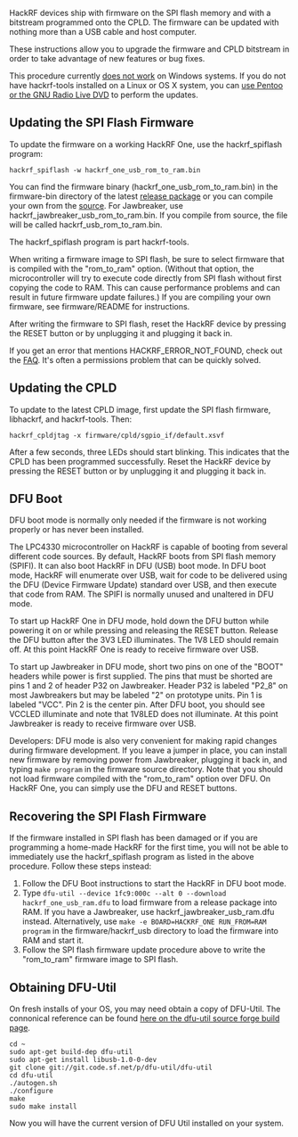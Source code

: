 HackRF devices ship with firmware on the SPI flash memory and with a bitstream programmed onto the CPLD.  The firmware can be updated with nothing more than a USB cable and host computer.

These instructions allow you to upgrade the firmware and CPLD bitstream in order to take advantage of new features or bug fixes.

This procedure currently [does not work](https://github.com/mossmann/hackrf/issues/113) on Windows systems.  If you do not have hackrf-tools installed on a Linux or OS X system, you can [use Pentoo or the GNU Radio Live DVD](https://github.com/mossmann/hackrf/wiki/Getting-Started-with-HackRF-and-GNU-Radio#try-your-hackrf-with-pentoo-linux) to perform the updates.

## Updating the SPI Flash Firmware

To update the firmware on a working HackRF One, use the hackrf_spiflash program:

    hackrf_spiflash -w hackrf_one_usb_rom_to_ram.bin

You can find the firmware binary (hackrf_one_usb_rom_to_ram.bin) in the firmware-bin directory of the latest [release package](https://github.com/mossmann/hackrf/releases/latest) or you can compile your own from the [source](https://github.com/mossmann/hackrf/tree/master/firmware).  For Jawbreaker, use hackrf_jawbreaker_usb_rom_to_ram.bin.  If you compile from source, the file will be called hackrf_usb_rom_to_ram.bin.

The hackrf_spiflash program is part hackrf-tools.

When writing a firmware image to SPI flash, be sure to select firmware that is compiled with the "rom_to_ram" option.  (Without that option, the microcontroller will try to execute code directly from SPI flash without first copying the code to RAM.  This can cause performance problems and can result in future firmware update failures.)  If you are compiling your own firmware, see firmware/README for instructions.

After writing the firmware to SPI flash, reset the HackRF device by pressing the RESET button or by unplugging it and plugging it back in.

If you get an error that mentions HACKRF_ERROR_NOT_FOUND, check out the [FAQ](https://github.com/mossmann/hackrf/wiki/FAQ#i-cant-seem-to-access-my-hackrf-under-linux). It's often a permissions problem that can be quickly solved.

## Updating the CPLD

To update to the latest CPLD image, first update the SPI flash firmware, libhackrf, and hackrf-tools.
Then:

    hackrf_cpldjtag -x firmware/cpld/sgpio_if/default.xsvf

After a few seconds, three LEDs should start blinking.  This indicates that the CPLD has been programmed successfully.  Reset the HackRF device by pressing the RESET button or by unplugging it and plugging it back in.

## DFU Boot

DFU boot mode is normally only needed if the firmware is not working properly or has never been installed.

The LPC4330 microcontroller on HackRF is capable of booting from several different code sources.  By default, HackRF boots from SPI flash memory (SPIFI).  It can also boot HackRF in DFU (USB) boot mode.  In DFU boot mode, HackRF will enumerate over USB, wait for code to be delivered using the DFU (Device Firmware Update) standard over USB, and then execute that code from RAM.  The SPIFI is normally unused and unaltered in DFU mode.

To start up HackRF One in DFU mode, hold down the DFU button while powering it on or while pressing and releasing the RESET button.  Release the DFU button after the 3V3 LED illuminates.  The 1V8 LED should remain off.  At this point HackRF One is ready to receive firmware over USB.

To start up Jawbreaker in DFU mode, short two pins on one of the "BOOT" headers while power is first supplied.  The pins that must be shorted are pins 1 and 2 of header P32 on Jawbreaker.  Header P32 is labeled "P2_8" on most Jawbreakers but may be labeled "2" on prototype units.  Pin 1 is labeled "VCC".  Pin 2 is the center pin.  After DFU boot, you should see VCCLED illuminate and note that 1V8LED does not illuminate.  At this point Jawbreaker is ready to receive firmware over USB.

Developers: DFU mode is also very convenient for making rapid changes during firmware development.  If you leave a jumper in place, you can install new firmware by removing power from Jawbreaker, plugging it back in, and typing `make program` in the firmware source directory.  Note that you should not load firmware compiled with the "rom_to_ram" option over DFU.  On HackRF One, you can simply use the DFU and RESET buttons.

## Recovering the SPI Flash Firmware

If the firmware installed in SPI flash has been damaged or if you are programming a home-made HackRF for the first time, you will not be able to immediately use the hackrf_spiflash program as listed in the above procedure.  Follow these steps instead:

1. Follow the DFU Boot instructions to start the HackRF in DFU boot mode.
2. Type `dfu-util --device 1fc9:000c --alt 0 --download hackrf_one_usb_ram.dfu` to load firmware from a release package into RAM.  If you have a Jawbreaker, use hackrf_jawbreaker_usb_ram.dfu instead.  Alternatively, use `make -e BOARD=HACKRF_ONE RUN_FROM=RAM program` in the firmware/hackrf_usb directory to load the firmware into RAM and start it.
3. Follow the SPI flash firmware update procedure above to write the "rom_to_ram" firmware image to SPI flash.


## Obtaining DFU-Util
On fresh installs of your OS, you may need obtain a copy of DFU-Util. The connonical reference can be found [here on the dfu-util source forge build page](http://dfu-util.sourceforge.net/build.html).

	cd ~
	sudo apt-get build-dep dfu-util
	sudo apt-get install libusb-1.0-0-dev
	git clone git://git.code.sf.net/p/dfu-util/dfu-util
	cd dfu-util
	./autogen.sh
	./configure
	make
	sudo make install

Now you will have the current version of DFU Util installed on your system.